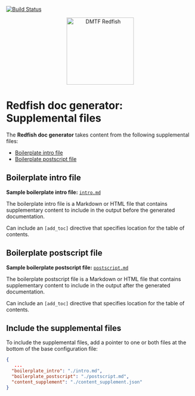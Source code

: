 [![Build Status](https://travis-ci.com/DMTF/Redfish-Tools.svg?branch=master)](https://travis-ci.com/github/DMTF/Redfish-Tools)
<p align="center">
  <img src="http://redfish.dmtf.org/sites/all/themes/dmtf2015/images/dmtf-redfish-logo.png" alt="DMTF Redfish" width=180>

# Redfish doc generator: Supplemental files

The **Redfish doc generator** takes content from the following supplemental files:

* <a href="#boilerplate-intro-file">Boilerplate&nbsp;intro file</a>
* <a href="#boilerplate-postscript-file">Boilerplate&nbsp;postscript&nbsp;file</a>

## Boilerplate intro file

**Sample boilerplate intro file:** <a href="sample_inputs/standard_html/intro.md"><code>intro.md</code></a>

The boilerplate intro file is a Markdown or HTML file that contains supplementary content to include in the output before the generated documentation.

Can include an <code>[add_toc]</code> directive that specifies location for the table of contents.

## Boilerplate postscript file

**Sample boilerplate postscript file:** <a href="sample_inputs/standard_html/postscript.md"><code>postscript.md</code></a>

The boilerplate postscript file is a Markdown or HTML file that contains supplementary content to include in the output after the generated documentation.

Can include an <code>[add_toc]</code> directive that specifies location for the table of contents.

## Include the supplemental files

To include the supplemental files, add a pointer to one or both files at the bottom of the base configuration file:

```json
{
   ...
  "boilerplate_intro": "./intro.md",
  "boilerplate_postscript": "./postscript.md", 
  "content_supplement": "./content_supplement.json"
}
```
